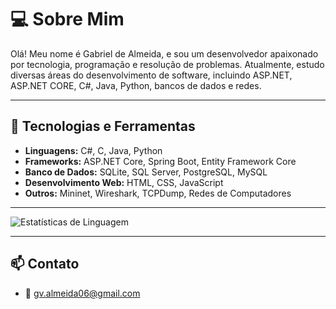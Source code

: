 
# 💻 Sobre Mim

Olá! Meu nome é Gabriel de Almeida, e sou um desenvolvedor apaixonado por tecnologia, programação e resolução de problemas. Atualmente, estudo diversas áreas do desenvolvimento de software, incluindo ASP.NET, ASP.NET CORE, C#, Java, Python, bancos de dados e redes.

---

## 🚀 Tecnologias e Ferramentas
- **Linguagens:** C#, C, Java, Python
- **Frameworks:** ASP.NET Core, Spring Boot, Entity Framework Core
- **Banco de Dados:** SQLite, SQL Server, PostgreSQL, MySQL
- **Desenvolvimento Web:** HTML, CSS, JavaScript
- **Outros:** Mininet, Wireshark, TCPDump, Redes de Computadores

---
![Estatísticas de Linguagem](https://github-readme-stats.vercel.app/api/top-langs/?username=gbrvi&layout=compact&theme=dark)

---
## 📫 Contato
- 📧 gv.almeida06@gmail.com



